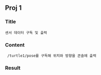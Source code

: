 ## Proj 1

### Title

    센서 데이터 구독 및 출력

### Content

     /turtle1/pose를 구독해 위치와 방향을 콘솔에 출력

### Result
